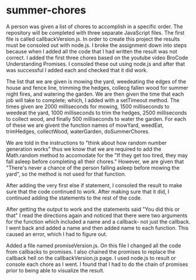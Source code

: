 # summer-chores

A person was given a list of chores to accomplish in a specific order. The repository will be completed with three separate JavaScript files. The first file is called callbackVersion.js. In order to create this project the results must be consoled out with node.js. I broke the assignment down into steps because when I added all the code that I had written the result was not correct. I added the first three chores based on the youtube video BroCode Understanding Promises. I consoled these out using node.js and after that was successful I added each and checked that it did work. 

The list that we are given is mowing the yard, weedeating the edges of the house and fence line, trimming the hedges, collecg fallen wood for summer night fires, and watering the garden. We are then given the time that each job will take to complete; which, I added with a setTimeout method. The times given are 2000 milliseconds for mowing, 1500 milliseconds to weedeat the yard, 1000 milliseconds to trim the hedges, 2500 milliseconds to collect wood, and finally 500 milliseconds to water the garden. For each of these we are givent the function names of mowYard, weedEat, trimHedges, collectWood, waterGarden, doSummerChores. 

We are told in the instructions to "think about how random number generation works" thus we know that we are required to add the Math.random method to accomodate for the "If they get too tired, they may fall asleep before completing all their chores." However, we are given that "There's never a chance of the person falling asleep before mowing the yard", so the method is not used for that function. 

After adding the very first else if statement, I consoled the result to make sure that the code continued to work. After making sure that it did, I continued adding the statements to the rest of the code.

After getting the output to work and the statements said "You did this or that" I read the directions again and noticed that there were two arguments for the function which included a name and a callback- not just the callback. I went back and added a name and then added name to each function. This caused an error, which I had to figure out.

Added a file named promiseVersion.js. On this file I changed all the code from callbacks to promises. I also chained the promises to replace the callback hell on the callbackVersion.js page. I used node.js to result or console each chore as I went. I found that I had to do the chain of promises prior to being able to visualize the result. 





